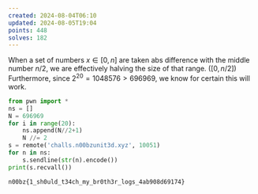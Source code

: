 ```yaml
---
created: 2024-08-04T06:10
updated: 2024-08-05T19:04
points: 448
solves: 182
---
```


When a set of numbers $x\in[0,n]$ are taken abs difference with the middle number $n/2$, we are effectively halving the size of that range. ($[0,n/2]$)
Furthermore, since $2^20=1048576>696969$, we know for certain this will work.

```python
from pwn import *
ns = []
N = 696969
for i in range(20):
    ns.append(N//2+1)
    N //= 2
s = remote('challs.n00bzunit3d.xyz', 10051)
for n in ns:
    s.sendline(str(n).encode())
print(s.recvall())
```

```flag
n00bz{1_sh0uld_t34ch_my_br0th3r_logs_4ab908d69174}
```
